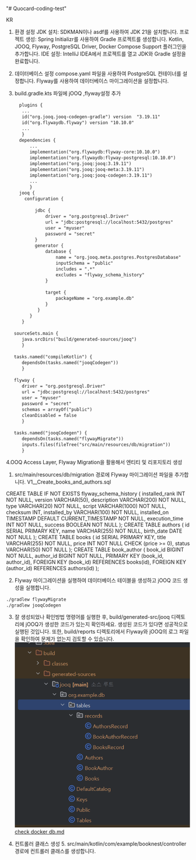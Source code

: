 "# Quocard-coding-test" 

KR

1. 환경 설정
   JDK 설치: SDKMAN이나 asdf를 사용하여 JDK 21을 설치합니다.
   프로젝트 생성: Spring Initializr를 사용하여 Gradle 프로젝트를 생성합니다. Kotlin, JOOQ, Flyway, PostgreSQL Driver, Docker Compose Support 플러그인을 추가합니다.
   IDE 설정: IntelliJ IDEA에서 프로젝트를 열고 JDK와 Gradle 설정을 완료합니다.
2. 데이터베이스 설정
   compose.yaml 파일을 사용하여 PostgreSQL 컨테이너를 설정합니다.
   Flyway를 사용하여 데이터베이스 마이그레이션을 설정합니다.
   
3.  build.gradle.kts 파일에 jOOQ ,flyway설정 추가
   ```
        plugins {
         ...
         id("org.jooq.jooq-codegen-gradle") version  "3.19.11"
         id("org.flywaydb.flyway") version "10.10.0"
         ...
         }
        dependencies {
            ...
            implementation("org.flywaydb:flyway-core:10.10.0")
            implementation("org.flywaydb:flyway-postgresql:10.10.0")
            implementation("org.jooq:jooq:3.19.11")
            implementation("org.jooq:jooq-meta:3.19.11")
            implementation("org.jooq:jooq-codegen:3.19.11")
            ...
            }
        jooq {
          configuration {
      
              jdbc {
                  driver = "org.postgresql.Driver"
                  url = "jdbc:postgresql://localhost:5432/postgres"
                  user = "myuser"
                  password = "secret"
              }
              generator {
                  database {
                      name = "org.jooq.meta.postgres.PostgresDatabase"
                      inputSchema = "public"
                      includes = ".*"
                      excludes = "flyway_schema_history"
                  }
      
                  target {
                      packageName = "org.example.db"
                  }
               }
            }
         }
      
      sourceSets.main {
         java.srcDirs("build/generated-sources/jooq")
         }
      
      tasks.named("compileKotlin") {
         dependsOn(tasks.named("jooqCodegen"))
         }
      
      flyway {
         driver = "org.postgresql.Driver"
         url = "jdbc:postgresql://localhost:5432/postgres"
         user = "myuser"
         password = "secret"
         schemas = arrayOf("public")
         cleanDisabled = false
         }
      
      tasks.named("jooqCodegen") {
         dependsOn(tasks.named("flywayMigrate"))
         inputs.files(fileTree("src/main/resources/db/migration"))
         } 
```

4.OOQ Access Layer, Flyway Migration을 활용해서 엔티티 및 리포지토리 생성

   1. src/main/resources/db/migration 경로에 Flyway 마이그레이션 파일을 추가합니다.  V1__Create_books_and_authors.sql
      
   
   CREATE TABLE IF NOT EXISTS flyway_schema_history (
   installed_rank INT NOT NULL,
   version VARCHAR(50),
   description VARCHAR(200) NOT NULL,
   type VARCHAR(20) NOT NULL,
   script VARCHAR(1000) NOT NULL,
   checksum INT,
   installed_by VARCHAR(100) NOT NULL,
   installed_on TIMESTAMP DEFAULT CURRENT_TIMESTAMP NOT NULL,
   execution_time INT NOT NULL,
   success BOOLEAN NOT NULL
   );
   CREATE TABLE authors (
   id SERIAL PRIMARY KEY,
   name VARCHAR(255) NOT NULL,
   birth_date DATE NOT NULL
   );
   CREATE TABLE books (
   id SERIAL PRIMARY KEY,
   title VARCHAR(255) NOT NULL,
   price INT NOT NULL CHECK (price >= 0),
   status VARCHAR(50) NOT NULL
   );
   CREATE TABLE book_author (
   book_id BIGINT NOT NULL,
   author_id BIGINT NOT NULL,
   PRIMARY KEY (book_id, author_id),
   FOREIGN KEY (book_id) REFERENCES books(id),
   FOREIGN KEY (author_id) REFERENCES authors(id)
   );
   
   
   
   2. Flyway 마이그레이션을 실행하여 데이터베이스 테이블을 생성하고 jOOQ 코드 생성을 실행합니다.
   ```
   ./gradlew flywayMigrate
   ./gradlew jooqCodegen
   ``` 
   3. 잘 생성되었나 확인방법
   명령어를 실행한 후, build/generated-src/jooq 디렉토리에 jOOQ가 생성한 코드가 있는지 확인하세요. 생성된 코드가 있다면 성공적으로 실행된 것입니다.  또한, build/reports 디렉토리에서 Flyway와 jOOQ의 로그 파일을 확인하여 문제가 없는지 검토할 수 있습니다.
   ![img.png](img.png)
   [check docker db.md](check%20docker%20db.md)

4. 컨트롤러 클래스 생성
   5. src/main/kotlin/com/example/booknest/controller 경로에 컨트롤러 클래스를 생성합니다.